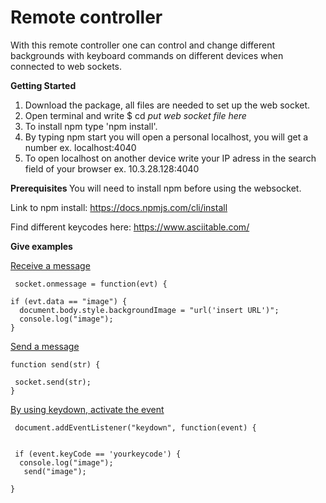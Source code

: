<h1> Remote controller </h1>
With this remote controller one can control and change different backgrounds with keyboard commands on different devices when connected to web sockets.

<b> Getting Started </b>
1) Download the package, all files are needed to set up the web socket. 
2) Open terminal and write $ cd <i>put web socket file here</i>
3) To install npm type 'npm install'.
4) By typing npm start you will open a personal localhost, you will get a number ex. localhost:4040
5) To open localhost on another device write your IP adress in the search field of your browser ex. 10.3.28.128:4040

<b> Prerequisites </b>
You will need to install npm before using the websocket.

Link to npm install: https://docs.npmjs.com/cli/install

Find different keycodes here: https://www.asciitable.com/

<b> Give examples </b>

  <u>Receive a message</u>

     socket.onmessage = function(evt) {

    if (evt.data == "image") {
      document.body.style.backgroundImage = "url('insert URL')";
      console.log("image");
    }


  <u>Send a message</u>


    function send(str) {

     socket.send(str);
    }



<u>By using keydown, activate the event</u>

     document.addEventListener("keydown", function(event) {
  

     if (event.keyCode == 'yourkeycode') {
      console.log("image");
       send("image");
      
    } 
